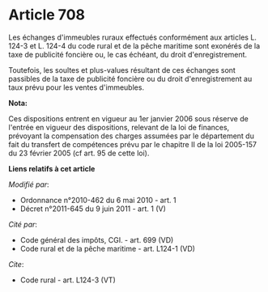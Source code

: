 # Article 708

Les échanges d'immeubles ruraux effectués conformément aux articles L. 124-3 et L. 124-4 du code rural et de la pêche
maritime sont exonérés de la taxe de publicité foncière ou, le cas échéant, du droit d'enregistrement. 

Toutefois, les soultes et plus-values résultant de ces échanges sont passibles de la taxe de publicité foncière ou du droit
d'enregistrement au taux prévu pour les ventes d'immeubles.

**Nota:**

Ces dispositions entrent en vigueur au 1er janvier 2006 sous réserve de l'entrée en vigueur des dispositions, relevant de la
loi de finances, prévoyant la compensation des charges assumées par le département du fait du transfert de compétences prévu
par le chapitre II de la loi 2005-157 du 23 février 2005 (cf art. 95 de cette loi).

**Liens relatifs à cet article**

_Modifié par_:

  - Ordonnance n°2010-462 du 6 mai 2010 - art. 1
  - Décret n°2011-645 du 9 juin 2011 - art. 1 (V)

_Cité par_:

  - Code général des impôts, CGI. - art. 699 (VD)
  - Code rural et de la pêche maritime - art. L124-1 (VD)

_Cite_:

  - Code rural - art. L124-3 (VT)
